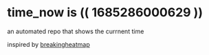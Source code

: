 # time_now is (( 1685286000629 ))

an automated repo that shows the currnent time

inspired by [breakingheatmap](https://github.com/breakingheatmap/breakingheatmap)